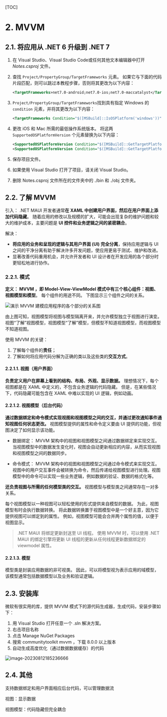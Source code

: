 [TOC]

# 2. MVVM

## 2.1. 将应用从 .NET 6 升级到 .NET 7

1. 在 Visual Studio、Visual Studio Code或任何其他文本编辑器中打开 *Notes.csproj* 文件。

2. 查找 `Project/PropertyGroup/TargetFrameworks` 元素。 如果它与下面的代码片段匹配，则可以跳过本教程步骤，否则将其更改为以下内容：

   ```xml
   <TargetFrameworks>net7.0-android;net7.0-ios;net7.0-maccatalyst</TargetFrameworks>
   ```

3. `Project/PropertyGroup/TargetFrameworks`找到具有指定 Windows 的 `condition` 元素，并将其更改为以下内容：

   ```xml
   <TargetFrameworks Condition="$([MSBuild]::IsOSPlatform('windows'))">$(TargetFrameworks);net7.0-windows10.0.19041.0</TargetFrameworks>
   ```

4. 更改 iOS 和 Mac 所需的最低操作系统版本。 将这两 `SupportedOSPlatformVersion` 个元素替换为以下内容：

   ```xml
   <SupportedOSPlatformVersion Condition="$([MSBuild]::GetTargetPlatformIdentifier('$(TargetFramework)')) == 'ios'">11.0</SupportedOSPlatformVersion>
   <SupportedOSPlatformVersion Condition="$([MSBuild]::GetTargetPlatformIdentifier('$(TargetFramework)')) == 'maccatalyst'">13.1</SupportedOSPlatformVersion>
   ```

5. 保存项目文件。

6. 如果使用 Visual Studio 打开了项目，请关闭 Visual Studio。

7. 删除 Notes.csproj 文件所在的文件夹中的 ./bin 和 ./obj 文件夹。

## 2.2. 了解 MVVM

引入： .NET MAUI 开发者通常**在 XAML 中创建用户界面，然后在用户界面上添加代码隐藏**。 随着应用的修改以及规模的扩大，可能会出现复杂的维护问题和较大的维护成本，主要问题是 **UI 控件和业务逻辑之间的紧密耦合**。

解决：

- **将应用的业务和呈现的逻辑与其用户界面 (UI) 完全分离**，保持应用逻辑与 UI 之间的干净分离有助于解决许多开发问题，使应用更易于测试、维护和改进。
- 显著改善代码重用机会，并允许开发者和 UI 设计者在开发应用的各个部分时更轻松地进行协作。

### 2.2.1. 模式

**定义： MVVM ，即 Model-View-ViewModel 模式中有三个核心组件：视图、视图模型和模型**。 每个组件的用途不同。 下图显示三个组件之间的关系。

![演示 MVVM 建模应用程序的各个部分的关系图](https://learn.microsoft.com/zh-cn/dotnet/maui/tutorials/notes-mvvm/media/mvvm/mvvm-pattern.png)

由上图可知，视图模型将视图与模型隔离开来，并允许模型独立于视图进行演变。视图“了解”视图模型，视图模型“了解”模型，但模型不知道视图模型，而视图模型不知道视图。

使用 MVVM 的关键：

1. 了解每个组件的**责任**；
2. 了解如何将应用代码分解为正确的类以及这些类的**交互方式**。

#### 2.2.1.1. 视图（用户界面）

**负责定义用户在屏幕上看到的结构、布局、外观、显示数据。** 理想情况下，每个视图都是在 XAML 中定义的，不包含业务逻辑的代码隐藏。 但是，在某些情况下，代码隐藏可能包含在 XAML 中难以实现的 UI 逻辑，例如动画。

#### 2.2.1.2. 视图模型（后台代码）

**通过数据绑定和命令模式实现视图和视图模型之间的交互，并通过更改通知事件通知视图任何状态更改。** 视图模型提供的属性和命令定义要由 UI 提供的功能，但视图决定了如何显示该功能。

- 数据绑定： MVVM 架构中的视图和视图模型之间通过数据绑定来实现交互。当视图模型中的数据发生变化时，视图会自动更新相应的内容，从而实现视图和视图模型之间的数据同步。

- 命令模式： MVVM 架构中的视图和视图模型之间通过命令模式来实现交互。视图中的用户交互事件会被转换为命令，然后传递给视图模型进行处理。视图模型中的命令可以实现一些业务逻辑，例如数据的验证、数据的格式化等。

**还负责视图与所需的任何模型类的交互。** 视图模型与模型类之间通常存在一对多关系。

每个视图模型以一种视图可以轻松使用的形式提供来自模型的数据。 为此，视图模型有时会执行数据转换。 将此数据转换置于视图模型中是一个好主意，因为它提供视图可以绑定到的属性。 例如，视图模型可能会合并两个属性的值，以便于视图显示。

> .NET MAUI 将绑定更新封送至 UI 线程。 使用 MVVM 时，可以使用 .NET MAUI 的绑定引擎将更新 UI 线程的更新从任何线程更新数据绑定的 viewmodel 属性。

#### 2.2.1.3. 模型

模型类是封装应用数据的非可视类。 因此，可以将模型视为表示应用的域模型，该模型通常包括数据模型以及业务和验证逻辑。

## 2.3. 安装库

微软有很实用的库，提供 MVVM 模式下的源代码生成器，生成代码，安装步骤如下：

1. 用 Visual Studio 打开任意一个 .sln 解决方案。
2. 右击项目名称
3. 点击 Manage NuGet Packages
4. 搜索 communitytoolkit mvvm ，下载 8.0.0 以上版本
5. 自动生成高度优化（通过数据数据缓存）的代码

![image-20230812185236666](C:\Users\JeylenBrown\AppData\Roaming\Typora\typora-user-images\image-20230812185236666.png)

## 2.4. 其他

支持数据绑定和用户界面相应后台代码，可以管理数据流

视图：显示数据

视图模型：代码隐藏但完全耦合 